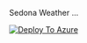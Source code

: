 Sedona Weather ...

[![Deploy To Azure](https://aka.ms/deploytoazurebutton)](https://portal.azure.com/#create/Microsoft.Template/uri/https%3A%2F%2Fraw.githubusercontent.com%2Fwolfpaulus%2Fweather_ui%2Fmain%2Farm%2Faz_deploy.json)
